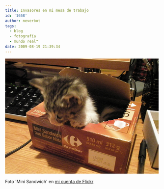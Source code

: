 ```yaml
---
title: Invasores en mi mesa de trabajo
id: '1658'
author: neverbot
tags:
  - blog
  - fotografía
  - mundo real™
date: 2009-08-19 21:39:34
---
```


[![](./invasores-en-mi-mesa-de-trabajo/3837024257_e8e69c0395.jpg)](http://www.flickr.com/photos/neverbot/3837024257/)

Foto 'Mini Sandwich' en [mi cuenta de Flickr](http://www.flickr.com/photos/neverbot/3837024257/)